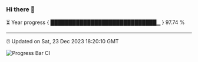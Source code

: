 ### Hi there 👋

⏳ Year progress { █████████████████████████████▁ } 97.74 %

---

⏰ Updated on Sat, 23 Dec 2023 18:20:10 GMT

![Progress Bar CI](https://github.com/ZhaoGui/ZhaoGui/workflows/Progress%20Bar%20CI/badge.svg)
